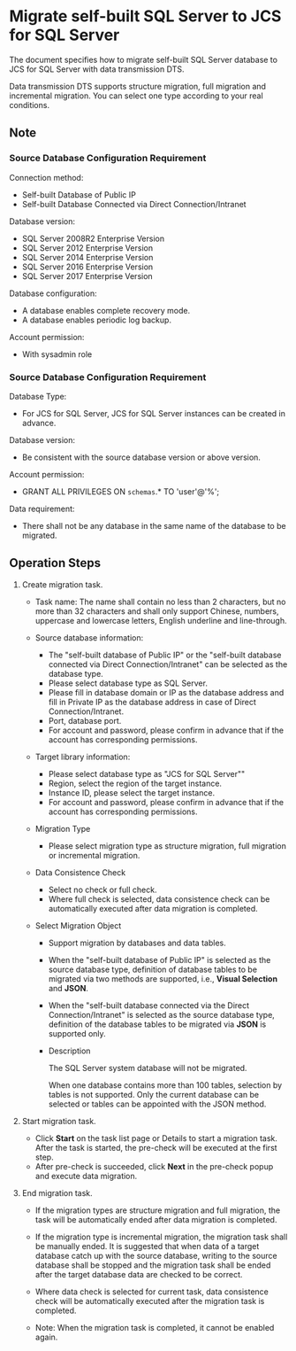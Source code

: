 # Migrate self-built SQL Server to JCS for SQL Server

The document specifies how to migrate self-built SQL Server database to JCS for SQL Server with data transmission DTS.

Data transmission DTS supports structure migration, full migration and incremental migration. You can select one type according to your real conditions.

## Note

### Source Database Configuration Requirement

Connection method:

- Self-built Database of Public IP
- Self-built Database Connected via Direct Connection/Intranet

Database version:

- SQL Server 2008R2 Enterprise Version
- SQL Server 2012 Enterprise Version
- SQL Server 2014 Enterprise Version
- SQL Server 2016 Enterprise Version
- SQL Server 2017 Enterprise Version

Database configuration:

- A database enables complete recovery mode.
- A database enables periodic log backup.

Account permission:

- With sysadmin role

### Source Database Configuration Requirement

Database Type:

- For JCS for SQL Server, JCS for SQL Server instances can be created in advance.

Database version:

- Be consistent with the source database version or above version.

Account permission:

- GRANT ALL PRIVILEGES ON `schemas`.* TO 'user'@'%';

Data requirement:

- There shall not be any database in the same name of the database to be migrated.

## Operation Steps

1. Create migration task.

   - Task name: The name shall contain no less than 2 characters, but no more than 32 characters and shall only support Chinese, numbers, uppercase and lowercase letters, English underline and line-through.

   - Source database information:

     - The "self-built database of Public IP" or the "self-built database connected via Direct Connection/Intranet" can be selected as the database type.
     - Please select database type as SQL Server.
     - Please fill in database domain or IP as the database address and fill in Private IP as the database address in case of Direct Connection/Intranet.
     - Port, database port.
     - For account and password, please confirm in advance that if the account has corresponding permissions.

   - Target library information:

     - Please select database type as "JCS for SQL Server""
     - Region, select the region of the target instance.
     - Instance ID, please select the target instance.
     - For account and password, please confirm in advance that if the account has corresponding permissions.

   - Migration Type

     - Please select migration type as structure migration, full migration or incremental migration.

   - Data Consistence Check

     - Select no check or full check.
     - Where full check is selected, data consistence check can be automatically executed after data migration is completed.

   - Select Migration Object

     - Support migration by databases and data tables.

     - When the "self-built database of Public IP" is selected as the source database type, definition of database tables to be migrated via two methods are supported, i.e., **Visual Selection** and **JSON**.

     - When the "self-built database connected via the Direct Connection/Intranet" is selected as the source database type, definition of the database tables to be migrated via **JSON** is supported only.

     - Description

       The SQL Server system database will not be migrated.

       When one database contains more than 100 tables, selection by tables is not supported. Only the current database can be selected or tables can be appointed with the JSON method.

2. Start migration task.

   - Click **Start** on the task list page or Details to start a migration task. After the task is started, the pre-check will be executed at the first step.
   - After pre-check is succeeded, click **Next** in the pre-check popup and execute data migration.

3. End migration task.

   - If the migration types are structure migration and full migration, the task will be automatically ended after data migration is completed.

   - If the migration type is incremental migration, the migration task shall be manually ended. It is suggested that when data of a target database catch up with the source database, writing to the source database shall be stopped and the migration task shall be ended after the target database data are checked to be correct.

   - Where data check is selected for current task, data consistence check will be automatically executed after the migration task is completed.

   - Note: When the migration task is completed, it cannot be enabled again.

     
